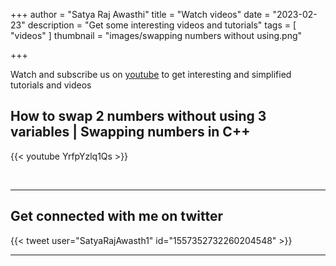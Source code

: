 +++
author = "Satya Raj Awasthi"
title = "Watch videos"
date = "2023-02-23"
description = "Get some interesting videos and tutorials"
tags = [
    "videos"
]
thumbnail = "images/swapping numbers without using.png"

+++

Watch and subscribe us on [youtube](https://gohugo.io/content-management/shortcodes/use-hugo-s-built-in-shortcodes) to get interesting and simplified tutorials and videos
<!--more
---


## Instagram Simple Shortcode

<br>

---
-->

##  How to swap 2 numbers without using 3 variables | Swapping numbers in C++
{{< youtube YrfpYzlq1Qs >}}

<br>

---

## Get connected with me on twitter

{{< tweet user="SatyaRajAwasth1" id="1557352732260204548" >}} 



---
